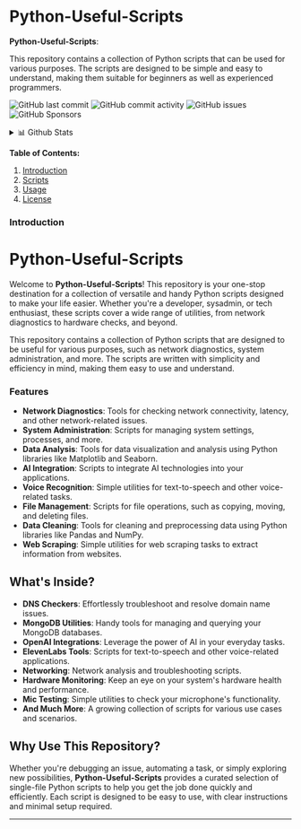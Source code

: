 # Python-Useful-Scripts

**Python-Useful-Scripts**:

This repository contains a collection of Python scripts that can be used for various purposes. The scripts are designed to be simple and easy to understand, making them suitable for beginners as well as experienced programmers.

![GitHub last commit](https://img.shields.io/github/last-commit/davidtkeane/Python-Usefull-Scripts?logo=github&style=flat-square)
![GitHub commit activity](https://img.shields.io/github/commit-activity/w/davidtkeane/Python-Usefull-Scripts?logo=github&authorFilter=davidtkeane)
![GitHub issues](https://img.shields.io/github/issues-raw/davidtkeane/Python-Usefull-Scripts?logo=github&style=flat-square)
![GitHub Sponsors](https://img.shields.io/github/sponsors/davidtkeane?logo=github&)

<details>

<summary>📊 Github Stats</summary>

![Python](https://img.shields.io/badge/Python-3.7%2B-blue?logo=python) ![License](https://img.shields.io/badge/License-MIT-green?logo=opensourceinitiative) 
![Version](https://img.shields.io/badge/Version-2.0-orange?logo=v)
![Discord](https://img.shields.io/discord/815701213827301396?logo=discord&style=flat-square)

### Github Commits

| Date       | Author  | Message                                                                 |
|------------|---------|---------------------------------------------------------------------------|
| 2021-08-07 | David   | Initial commit of the Python-Usefull-Scripts repository.               |
| 2021-08-07 | David   | Added the README.md file to the repository.                             |
| 2021-08-07 | David   | Initial commit of the Python-Usefull-Scripts repository.               |
| 2021-08-07 | David   | Added the README.md file to the repository.                             |
| 2021-08-07 | David   | Initial commit of the Python-Usefull-Scripts repository.               |
| 2021-08-07 | David   | Added the README.md file to the repository.                             |



### Time @ Work!

[![CodeTime Badge](https://img.shields.io/endpoint?style=social&color=222&url=https%3A%2F%2Fapi.codetime.dev%2Fshield%3Fid%3D26388%26project%3D%26in=0)](https://codetime.dev)

### My Other Cool Scripts.

[![Gmail Multi-Account CLI](https://img.shields.io/badge/Gmail-Multi--Account%20CLI-green?logo=gmail&logoColor=white&labelColor=EA4335)](https://github.com/davidtkeane/gmail-multi-cli)
[![Sleep CLI](https://img.shields.io/badge/Sleep-CLI-blue?logo=homeassistant)](https://github.com/davidtkeane/Sleep-CLI)
[![PhoneBook CLI](https://img.shields.io/badge/PhoneBook-CLI-yellow?logo=whatsapp&logoColor=white)](https://github.com/davidtkeane/PhoneBook-CLI)
[![Kermit ScreenSaver](https://img.shields.io/badge/kermit-screensaver-purple?logo=gnometerminal)](https://github.com/davidtkeane/kermit)
[![PhoneBook CLI](https://img.shields.io/badge/PhoneBook-CLI-yellow?logo=whatsapp&logoColor=white)](https://github.com/davidtkeane/PhoneBook-CLI)

### Socials

[![Github](https://img.shields.io/badge/GitHub-100000?style=for-the-badge&logo=github&logoColor=white)](https://github.com/davidtkeane)
[![X](https://img.shields.io/badge/X-000000?style=for-the-badge&logo=x&logoColor=white)](https://twitter.com/davidtkeane)
[![LinkedIn](https://img.shields.io/badge/-LinkedIn-0077B5?style=for-the-badge&logo=linkedin&logoColor=white)](https://linkedin.com/in/davidtkeane)

### Badges

![Windows-Badge](https://img.shields.io/badge/Microsoft-Windows%2011-0078D6?logo=windows&logoColor=0078D6&labelColor=white)
![AppleMac-Badge](https://img.shields.io/badge/Apple-macOS-000000?logo=apple&logoColor=white&labelColor=black)
![Linux-Badge](https://img.shields.io/badge/Linux-FCC624?logo=linux&logoColor=black&labelColor=white)

[![Buy me a coffee](https://img.buymeacoffee.com/button-api/?text=Buy%20me%20a%20coffee&emoji=&slug=davidtkeane&button_colour=FFDD00&font_colour=000000&font_family=Cookie&outline_colour=000000&coffee_colour=ffffff)](https://buymeacoffee.com/davidtkeane)

</details>

**Table of Contents:**

1. [Introduction](#introduction)
2. [Scripts](#scripts)
3. [Usage](#usage)
4. [License](#license)

### Introduction

# Python-Useful-Scripts

Welcome to **Python-Useful-Scripts**! This repository is your one-stop destination for a collection of versatile and handy Python scripts designed to make your life easier. Whether you're a developer, sysadmin, or tech enthusiast, these scripts cover a wide range of utilities, from network diagnostics to hardware checks, and beyond.

This repository contains a collection of Python scripts that are designed to be useful for various purposes, such as network diagnostics, system administration, and more. The scripts are written with simplicity and efficiency in mind, making them easy to use and understand.

### Features

- **Network Diagnostics**: Tools for checking network connectivity, latency, and other network-related issues.
- **System Administration**: Scripts for managing system settings, processes, and more.
- **Data Analysis**: Tools for data visualization and analysis using Python libraries like Matplotlib and Seaborn.
- **AI Integration**: Scripts to integrate AI technologies into your applications.
- **Voice Recognition**: Simple utilities for text-to-speech and other voice-related tasks.
- **File Management**: Scripts for file operations, such as copying, moving, and deleting files.
- **Data Cleaning**: Tools for cleaning and preprocessing data using Python libraries like Pandas and NumPy.
- **Web Scraping**: Simple utilities for web scraping tasks to extract information from websites.

## What's Inside?

- **DNS Checkers**: Effortlessly troubleshoot and resolve domain name issues.
- **MongoDB Utilities**: Handy tools for managing and querying your MongoDB databases.
- **OpenAI Integrations**: Leverage the power of AI in your everyday tasks.
- **ElevenLabs Tools**: Scripts for text-to-speech and other voice-related applications.
- **Networking**: Network analysis and troubleshooting scripts.
- **Hardware Monitoring**: Keep an eye on your system's hardware health and performance.
- **Mic Testing**: Simple utilities to check your microphone's functionality.
- **And Much More**: A growing collection of scripts for various use cases and scenarios.

## Why Use This Repository?

Whether you're debugging an issue, automating a task, or simply exploring new possibilities, **Python-Useful-Scripts** provides a curated selection of single-file Python scripts to help you get the job done quickly and efficiently. Each script is designed to be easy to use, with clear instructions and minimal setup required.

---
